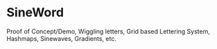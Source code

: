 # SineWord
Proof of Concept/Demo, Wiggling letters, Grid based Lettering System, Hashmaps, Sinewaves, Gradients, etc.
